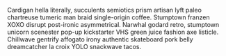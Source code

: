 Cardigan hella literally, succulents semiotics prism artisan lyft paleo chartreuse tumeric man braid single-origin coffee. Stumptown franzen XOXO disrupt post-ironic asymmetrical. Narwhal godard retro, stumptown unicorn scenester pop-up kickstarter VHS green juice fashion axe listicle. Chillwave gentrify affogato irony authentic skateboard pork belly dreamcatcher la croix YOLO snackwave tacos.